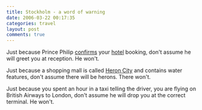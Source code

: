 ```yaml
---
title: Stockholm - a word of warning
date: 2006-03-22 00:17:35
categories: travel
layout: post
comments: true
---
```

Just because Prince Philip
[confirms](http://www.nbrightside.com/blog/2006/03/19/by-royal-appointment/)
your [hotel](http://www.princephilip.se/eng/index.php3) booking, don't
assume he will greet you at reception. He won't.

Just because a shopping mall is called
[Heron City](http://www.heroncity.se/stockholm_eng/index.html) and
contains water features, don't assume there will be herons. There
won't.

Just because you spent an hour in a taxi telling the driver, you are
flying on British Airways to London, don't assume he will drop you at
the correct terminal. He won't.
